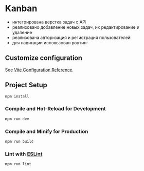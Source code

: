 # Kanban

+ интегрирована верстка задач с API
+ реализовано добавление новых задач, их редактирование и удаление
+ реализована авторизация и регистрация пользователей
+ для навигации использован роутинг

## Customize configuration

See [Vite Configuration Reference](https://vite.dev/config/).

## Project Setup

```sh
npm install
```

### Compile and Hot-Reload for Development

```sh
npm run dev
```

### Compile and Minify for Production

```sh
npm run build
```

### Lint with [ESLint](https://eslint.org/)

```sh
npm run lint
```
